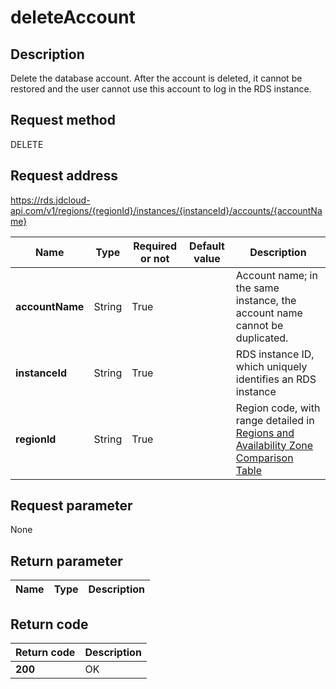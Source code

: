 # deleteAccount


## Description
Delete the database account. After the account is deleted, it cannot be restored and the user cannot use this account to log in the RDS instance.

## Request method
DELETE

## Request address
https://rds.jdcloud-api.com/v1/regions/{regionId}/instances/{instanceId}/accounts/{accountName}

|Name|Type|Required or not|Default value|Description|
|---|---|---|---|---|
|**accountName**|String|True||Account name; in the same instance, the account name cannot be duplicated.|
|**instanceId**|String|True||RDS instance ID, which uniquely identifies an RDS instance|
|**regionId**|String|True||Region code, with range detailed in [Regions and Availability Zone Comparison Table](../Enum-Definitions/Regions-AZ.md)|

## Request parameter
None


## Return parameter
|Name|Type|Description|
|---|---|---|



## Return code
|Return code|Description|
|---|---|
|**200**|OK|
